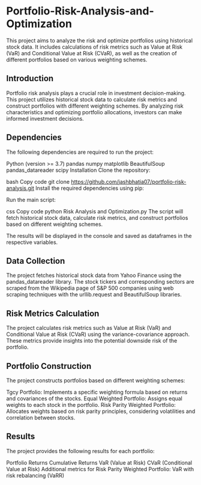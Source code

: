 # Portfolio-Risk-Analysis-and-Optimization

This project aims to analyze the risk and optimize portfolios using historical stock data. It includes calculations of risk metrics such as Value at Risk (VaR) and Conditional Value at Risk (CVaR), as well as the creation of different portfolios based on various weighting schemes.

## Introduction
Portfolio risk analysis plays a crucial role in investment decision-making. This project utilizes historical stock data to calculate risk metrics and construct portfolios with different weighting schemes. By analyzing risk characteristics and optimizing portfolio allocations, investors can make informed investment decisions.

## Dependencies
The following dependencies are required to run the project:

Python (version >= 3.7)
pandas
numpy
matplotlib
BeautifulSoup
pandas_datareader
scipy
Installation
Clone the repository:

bash
Copy code
git clone https://github.com/jashbhatia07/portfolio-risk-analysis.git
Install the required dependencies using pip:


Run the main script:

css
Copy code
python Risk Analysis and Optimization.py
The script will fetch historical stock data, calculate risk metrics, and construct portfolios based on different weighting schemes.

The results will be displayed in the console and saved as dataframes in the respective variables.

## Data Collection
The project fetches historical stock data from Yahoo Finance using the pandas_datareader library. The stock tickers and corresponding sectors are scraped from the Wikipedia page of S&P 500 companies using web scraping techniques with the urllib.request and BeautifulSoup libraries.

## Risk Metrics Calculation
The project calculates risk metrics such as Value at Risk (VaR) and Conditional Value at Risk (CVaR) using the variance-covariance approach. These metrics provide insights into the potential downside risk of the portfolio.

## Portfolio Construction
The project constructs portfolios based on different weighting schemes:

Tgcy Portfolio: Implements a specific weighting formula based on returns and covariances of the stocks.
Equal Weighted Portfolio: Assigns equal weights to each stock in the portfolio.
Risk Parity Weighted Portfolio: Allocates weights based on risk parity principles, considering volatilities and correlation between stocks.

## Results
The project provides the following results for each portfolio:

Portfolio Returns
Cumulative Returns
VaR (Value at Risk)
CVaR (Conditional Value at Risk)
Additional metrics for Risk Parity Weighted Portfolio: VaR with risk rebalancing (VaRR)
